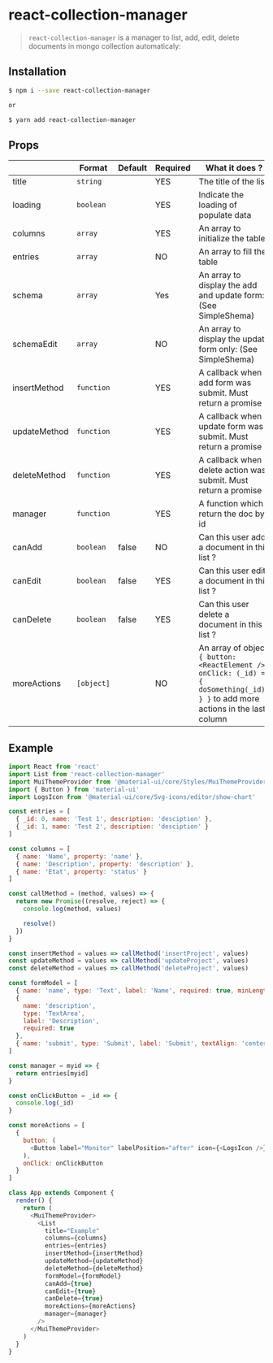 # react-collection-manager

> `react-collection-manager` is a manager to list, add, edit, delete documents in mongo collection automaticaly:

## Installation

```bash
$ npm i --save react-collection-manager

or 

$ yarn add react-collection-manager
```

## Props

|              | Format     | Default  | Required | What it does ?                                                                                                                    |
| ------------ | ---------- | -------- | -------- | --------------------------------------------------------------------------------------------------------------------------------- |
| title        | `string`   |          | YES      | The title of the list                                                                                                             |
| loading      | `boolean`  |          | YES      | Indicate the loading of populate data                                                                                                           |
| columns      | `array`    |          | YES      | An array to initialize the table                                                                                                  |
| entries      | `array`    |          | NO       | An array to fill the table                                                                                                        |
| schema       | `array`    |          | Yes      | An array to display the add and update form: (See SimpleShema)                                                                    |
| schemaEdit   | `array`    |          | NO       | An array to display the update form only: (See SimpleShema)                                                                       |
| insertMethod | `function` |          | YES      | A callback when add form was submit. Must return a promise                                                                        |
| updateMethod | `function` |          | YES      | A callback when update form was submit. Must return a promise                                                                     |
| deleteMethod | `function` |          | YES      | A callback when delete action was submit. Must return a promise                                                                   |
| manager      | `function` |          | YES      | A function which return the doc by id                                                                                             |
| canAdd       | `boolean`  | false    | NO      | Can this user add a document in this list ?                                                                                       |
| canEdit      | `boolean`  | false    | YES      | Can this user edit a document in this list ?                                                                                      |
| canDelete    | `boolean`  | false    | YES      | Can this user delete a document in this list ?                                                                                    |
| moreActions  | `[object]` |          | NO       | An array of object `{ button: <ReactElement />, onClick: (_id) => { doSomething(_id); } }` to add more actions in the last column |

## Example

```javascript
import React from 'react'
import List from 'react-collection-manager'
import MuiThemeProvider from '@material-ui/core/Styles/MuiThemeProvider'
import { Button } from 'material-ui'
import LogsIcon from '@material-ui/core/Svg-icons/editor/show-chart'

const entries = [
  { _id: 0, name: 'Test 1', description: 'desciption' },
  { _id: 1, name: 'Test 2', description: 'desciption' }
]

const columns = [
  { name: 'Name', property: 'name' },
  { name: 'Description', property: 'description' },
  { name: 'Etat', property: 'status' }
]

const callMethod = (method, values) => {
  return new Promise((resolve, reject) => {
    console.log(method, values)

    resolve()
  })
}

const insertMethod = values => callMethod('insertProject', values)
const updateMethod = values => callMethod('updateProject', values)
const deleteMethod = values => callMethod('deleteProject', values)

const formModel = [
  { name: 'name', type: 'Text', label: 'Name', required: true, minLength: 3 },
  {
    name: 'description',
    type: 'TextArea',
    label: 'Description',
    required: true
  },
  { name: 'submit', type: 'Submit', label: 'Submit', textAlign: 'center' }
]

const manager = myid => {
  return entries[myid]
}

const onClickButton = _id => {
  console.log(_id)
}

const moreActions = [
  {
    button: (
      <Button label="Monitor" labelPosition="after" icon={<LogsIcon />} />
    ),
    onClick: onClickButton
  }
]

class App extends Component {
  render() {
    return (
      <MuiThemeProvider>
        <List
          title="Example"
          columns={columns}
          entries={entries}
          insertMethod={insertMethod}
          updateMethod={updateMethod}
          deleteMethod={deleteMethod}
          formModel={formModel}
          canAdd={true}
          canEdit={true}
          canDelete={true}
          moreActions={moreActions}
          manager={manager}
        />
      </MuiThemeProvider>
    )
  }
}
```
